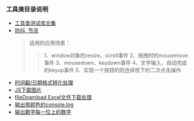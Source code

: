 ### 工具类目录说明

- [工具类测试库合集](./tests/package.json)
- [防抖, 节流](./1002.js)
  > 适用的应用场景：
  >> 1、window对象的resize、scroll事件
  >> 2、拖拽时的mousemove事件
  >> 3、mousedown、keydown事件
  >> 4、文字输入、自动完成的keyup事件
  >> 5、实现一个按钮的防连续性下的二次点击操作
- [时间戳/日期格式转化处理](./1003.js)
- [JS下载图片](./1004.js)
- [fileDownload Excel文件下载处理](./1005.js)
- [输出带颜色的console.log](./1006.js)
- [输出数字每一位上的数字](./1007.js)